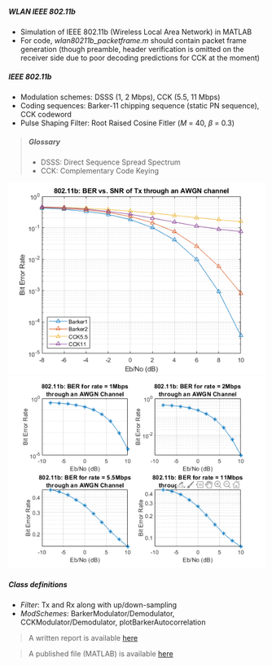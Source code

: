 ##### WLAN IEEE 802.11b

- Simulation of IEEE 802.11b (Wireless Local Area Network) in MATLAB
- For code, _wlan80211b_packetframe.m_ should contain packet frame generation (though preamble, header verification is omitted on the receiver side due to poor decoding predictions for CCK at the moment)

##### IEEE 802.11b

- Modulation schemes: DSSS (1, 2 Mbps), CCK (5.5, 11 Mbps)
- Coding sequences: Barker-11 chipping sequence (static PN sequence), CCK codeword
- Pulse Shaping Filter: Root Raised Cosine Fitler ($M$ = 40, $\beta$ = 0.3)

> ##### Glossary
>
> - DSSS: Direct Sequence Spread Spectrum
> - CCK: Complementary Code Keying

![BER curve 1](html/ber.png)
![BER curve 1](html/eachber.png)

##### Class definitions

- _Filter_: Tx and Rx along with up/down-sampling
- _ModSchemes_: BarkerModulator/Demodulator, CCKModulator/Demodulator, plotBarkerAutocorrelation

> A written report is available [here](doc/ece408_802.11b_report.pdf)

> A published file (MATLAB) is available [here](doc/wlan80211b_packetframe.pdf)

